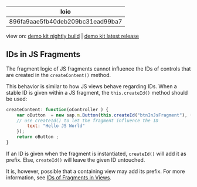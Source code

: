 <!-- loio896fa9aae5fb40deb209bc31ead99ba7 -->

| loio |
| -----|
| 896fa9aae5fb40deb209bc31ead99ba7 |

<div id="loio">

view on: [demo kit nightly build](https://openui5nightly.hana.ondemand.com/#/topic/896fa9aae5fb40deb209bc31ead99ba7) | [demo kit latest release](https://openui5.hana.ondemand.com/#/topic/896fa9aae5fb40deb209bc31ead99ba7)</div>

## IDs in JS Fragments

The fragment logic of JS fragments cannot influence the IDs of controls that are created in the `createContent()` method.

This behavior is similar to how JS views behave regarding IDs. When a stable ID is given within a JS fragment, the `this.createId()` method should be used:

``` js
createContent: function(oController ) {
	var oButton  = new sap.m.Button(this.createId("btnInJsFragment"), { 
	// use createId() to let the fragment influence the ID
	    text: "Hello JS World"
	}); 
	return oButton ; 
}
```

If an ID is given when the fragment is instantiated, `createId()` will add it as prefix. Else, `createId()` will leave the given ID untouched.

It is, however, possible that a containing view may add its prefix. For more information, see [IDs of Fragments in Views](IDs_of_Fragments_in_Views_f10bf70.md).

